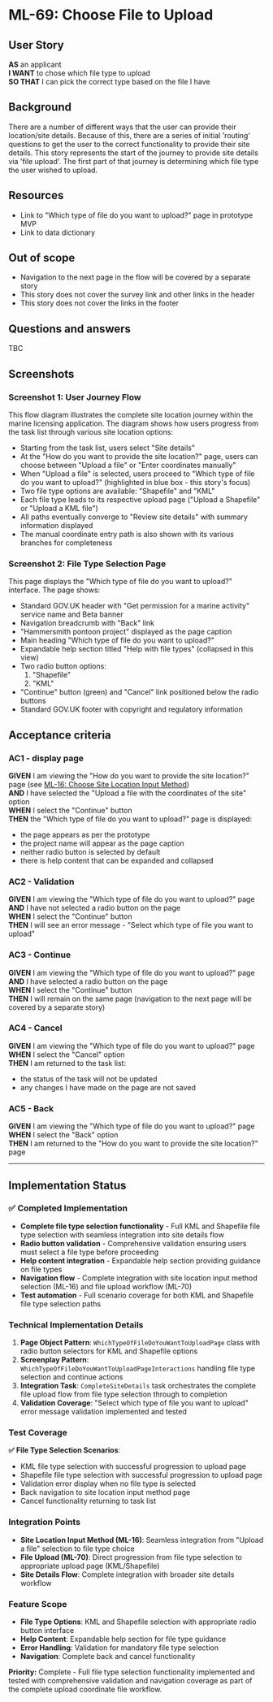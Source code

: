 # ML-69: Choose File to Upload

## User Story

**AS** an applicant  
**I WANT** to chose which file type to upload  
**SO THAT** I can pick the correct type based on the file I have

## Background

There are a number of different ways that the user can provide their location/site details. Because of this, there are a series of initial 'routing' questions to get the user to the correct functionality to provide their site details. This story represents the start of the journey to provide site details via 'file upload'. The first part of that journey is determining which file type the user wished to upload.

## Resources

- Link to "Which type of file do you want to upload?" page in prototype MVP
- Link to data dictionary

## Out of scope

- Navigation to the next page in the flow will be covered by a separate story
- This story does not cover the survey link and other links in the header
- This story does not cover the links in the footer

## Questions and answers

TBC

## Screenshots

### Screenshot 1: User Journey Flow

This flow diagram illustrates the complete site location journey within the marine licensing application. The diagram shows how users progress from the task list through various site location options:

- Starting from the task list, users select "Site details"
- At the "How do you want to provide the site location?" page, users can choose between "Upload a file" or "Enter coordinates manually"
- When "Upload a file" is selected, users proceed to "Which type of file do you want to upload?" (highlighted in blue box - this story's focus)
- Two file type options are available: "Shapefile" and "KML"
- Each file type leads to its respective upload page ("Upload a Shapefile" or "Upload a KML file")
- All paths eventually converge to "Review site details" with summary information displayed
- The manual coordinate entry path is also shown with its various branches for completeness

### Screenshot 2: File Type Selection Page

This page displays the "Which type of file do you want to upload?" interface. The page shows:

- Standard GOV.UK header with "Get permission for a marine activity" service name and Beta banner
- Navigation breadcrumb with "Back" link
- "Hammersmith pontoon project" displayed as the page caption
- Main heading "Which type of file do you want to upload?"
- Expandable help section titled "Help with file types" (collapsed in this view)
- Two radio button options:
  1. "Shapefile"
  2. "KML"
- "Continue" button (green) and "Cancel" link positioned below the radio buttons
- Standard GOV.UK footer with copyright and regulatory information

## Acceptance criteria

### AC1 - display page

**GIVEN** I am viewing the "How do you want to provide the site location?" page (see [ML-16: Choose Site Location Input Method](./ML-16.choose.file.upload.or.manual.coordinate.entry.md))  
**AND** I have selected the "Upload a file with the coordinates of the site" option  
**WHEN** I select the "Continue" button  
**THEN** the "Which type of file do you want to upload?" page is displayed:

- the page appears as per the prototype
- the project name will appear as the page caption
- neither radio button is selected by default
- there is help content that can be expanded and collapsed

### AC2 - Validation

**GIVEN** I am viewing the "Which type of file do you want to upload?" page  
**AND** I have not selected a radio button on the page  
**WHEN** I select the "Continue" button  
**THEN** I will see an error message - "Select which type of file you want to upload"

### AC3 - Continue

**GIVEN** I am viewing the "Which type of file do you want to upload?" page  
**AND** I have selected a radio button on the page  
**WHEN** I select the "Continue" button  
**THEN** I will remain on the same page (navigation to the next page will be covered by a separate story)

### AC4 - Cancel

**GIVEN** I am viewing the "Which type of file do you want to upload?" page  
**WHEN** I select the "Cancel" option  
**THEN** I am returned to the task list:

- the status of the task will not be updated
- any changes I have made on the page are not saved

### AC5 - Back

**GIVEN** I am viewing the "Which type of file do you want to upload?" page  
**WHEN** I select the "Back" option  
**THEN** I am returned to the "How do you want to provide the site location?" page

---

## Implementation Status

### ✅ Completed Implementation

- **Complete file type selection functionality** - Full KML and Shapefile file type selection with seamless integration into site details flow
- **Radio button validation** - Comprehensive validation ensuring users must select a file type before proceeding
- **Help content integration** - Expandable help section providing guidance on file types
- **Navigation flow** - Complete integration with site location input method selection (ML-16) and file upload workflow (ML-70)
- **Test automation** - Full scenario coverage for both KML and Shapefile file type selection paths

### Technical Implementation Details

1. **Page Object Pattern**: `WhichTypeOfFileDoYouWantToUploadPage` class with radio button selectors for KML and Shapefile options
2. **Screenplay Pattern**: `WhichTypeOfFileDoYouWantToUploadPageInteractions` handling file type selection and continue actions
3. **Integration Task**: `CompleteSiteDetails` task orchestrates the complete file upload flow from file type selection through to completion
4. **Validation Coverage**: "Select which type of file you want to upload" error message validation implemented and tested

### Test Coverage

**✅ File Type Selection Scenarios**:

- KML file type selection with successful progression to upload page
- Shapefile file type selection with successful progression to upload page
- Validation error display when no file type is selected
- Back navigation to site location input method page
- Cancel functionality returning to task list

### Integration Points

- **Site Location Input Method (ML-16)**: Seamless integration from "Upload a file" selection to file type choice
- **File Upload (ML-70)**: Direct progression from file type selection to appropriate upload page (KML/Shapefile)
- **Site Details Flow**: Complete integration with broader site details workflow

### Feature Scope

- **File Type Options**: KML and Shapefile selection with appropriate radio button interface
- **Help Content**: Expandable help section for file type guidance
- **Error Handling**: Validation for mandatory file type selection
- **Navigation**: Complete back and cancel functionality

**Priority:** Complete - Full file type selection functionality implemented and tested with comprehensive validation and navigation coverage as part of the complete upload coordinate file workflow.
